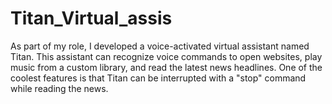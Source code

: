 # Titan_Virtual_assis
As part of my role, I developed a voice-activated virtual assistant named Titan. This assistant can recognize voice commands to open websites, play music from a custom library, and read the latest news headlines. One of the coolest features is that Titan can be interrupted with a "stop" command while reading the news.
